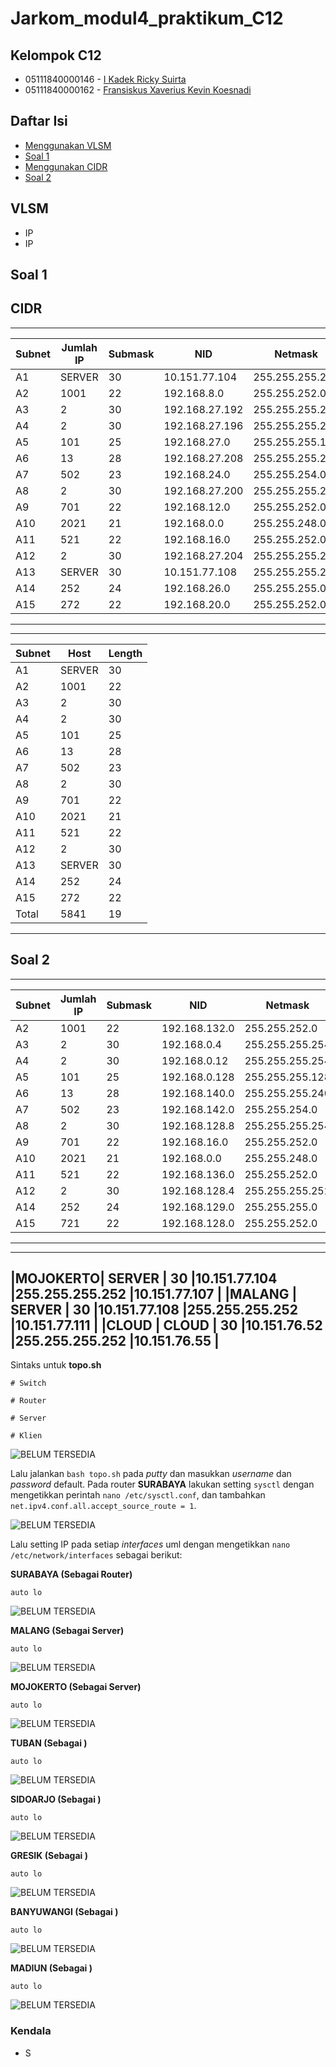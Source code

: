# Jarkom_modul4_praktikum_C12

## Kelompok C12
* 05111840000146 - [I Kadek Ricky Suirta](https://github.com/riclown)
* 05111840000162 - [Fransiskus Xaverius Kevin Koesnadi](https://github.com/fxkevink)

## Daftar Isi
* [Menggunakan VLSM](#vlsm)
* [Soal 1](#soal-1)
* [Menggunakan CIDR](#cidr)
* [Soal 2](#soal-2)


## VLSM

* IP
* IP

## Soal 1

## CIDR
 ________ ___________ _________ ______________ ________________ ______________ 
| Subnet | Jumlah IP | Submask |      NID     |     Netmask    | Broadcast ID |
|--------|-----------|---------|--------------|----------------|--------------|
| A1     | SERVER    | 30      |10.151.77.104 |255.255.255.252 |10.151.77.107 |
| A2     | 1001      | 22      |192.168.8.0   |255.255.252.0   |192.168.11.255|
| A3     | 2         | 30      |192.168.27.192|255.255.255.252 |192.168.27.195|
| A4     | 2         | 30      |192.168.27.196|255.255.255.252 |192.168.27.199|
| A5     | 101       | 25      |192.168.27.0  |255.255.255.128 |192.168.27.127|
| A6     | 13        | 28      |192.168.27.208|255.255.255.240 |192.168.27.236|
| A7     | 502       | 23      |192.168.24.0  |255.255.254.0   |192.168.27.255|
| A8     | 2         | 30      |192.168.27.200|255.255.255.252 |192.168.27.203|
| A9     | 701       | 22      |192.168.12.0  |255.255.252.0   |192.168.15.255|
| A10    | 2021      | 21      |192.168.0.0   |255.255.248.0   |192.168.7.255 |
| A11    | 521       | 22      |192.168.16.0  |255.255.252.0   |192.168.19.255|
| A12    | 2         | 30      |192.168.27.204|255.255.255.252 |192.168.27.207|
| A13    | SERVER    | 30      |10.151.77.108 |255.255.255.252 |10.151.77.111 |
| A14    | 252       | 24      |192.168.26.0  |255.255.255.0   |192.168.26.255|
| A15    | 272       | 22      |192.168.20.0  |255.255.252.0   |192.168.23.255|
-------------------------------------------------------------------------------

 ________ ___________ _________ 
| Subnet |    Host   | Length  |
|--------|-----------|---------|
| A1     | SERVER    | 30      |
| A2     | 1001      | 22      |
| A3     | 2         | 30      |
| A4     | 2         | 30      |
| A5     | 101       | 25      |
| A6     | 13        | 28      |
| A7     | 502       | 23      |
| A8     | 2         | 30      |
| A9     | 701       | 22      |
| A10    | 2021      | 21      |
| A11    | 521       | 22      |
| A12    | 2         | 30      |
| A13    | SERVER    | 30      |
| A14    | 252       | 24      |
| A15    | 272       | 22      | 
|Total   | 5841      | 19      |
--------------------------------

## Soal 2

 ________ ___________ _________ ______________ ________________ _______________
| Subnet | Jumlah IP | Submask |      NID     |     Netmask    | Broadcast ID  |
|--------|-----------|---------|--------------|----------------|---------------|
| A2     | 1001      | 22      |192.168.132.0 |255.255.252.0   |192.168.135.255|
| A3     | 2         | 30      |192.168.0.4   |255.255.255.254 |192.168.0.7    |
| A4     | 2         | 30      |192.168.0.12  |255.255.255.254 |192.168.0.15   |
| A5     | 101       | 25      |192.168.0.128 |255.255.255.128 |192.168.0.255  |
| A6     | 13        | 28      |192.168.140.0 |255.255.255.240 |192.168.140.31 |
| A7     | 502       | 23      |192.168.142.0 |255.255.254.0   |192.168.143.255|
| A8     | 2         | 30      |192.168.128.8 |255.255.255.254 |192.168.128.11 |
| A9     | 701       | 22      |192.168.16.0  |255.255.252.0   |192.168.19.255 |
| A10    | 2021      | 21      |192.168.0.0   |255.255.248.0   |192.168.7.255  |
| A11    | 521       | 22      |192.168.136.0 |255.255.252.0   |192.168.136.3  |
| A12    | 2         | 30      |192.168.128.4 |255.255.255.252 |192.168.128.7  |
| A14    | 252       | 24      |192.168.129.0 |255.255.255.0   |192.168.129.255|
| A15    | 721       | 22      |192.168.128.0 |255.255.252.0   |192.168.131.255|
--------------------------------------------------------------------------------

 _________ __________ _________ ______________ ________________ _______________
|MOJOKERTO| SERVER   | 30      |10.151.77.104 |255.255.255.252 |10.151.77.107  |
|MALANG   | SERVER   | 30      |10.151.77.108 |255.255.255.252 |10.151.77.111  |
|CLOUD    | CLOUD    | 30      |10.151.76.52  |255.255.255.252 |10.151.76.55   |
--------------------------------------------------------------------------------
Sintaks untuk **topo.sh**

```
# Switch

# Router

# Server

# Klien
```
![BELUM TERSEDIA](https://github.com/riclown/Jarkom_modul4_praktikum_C12/blob/main/img/100.0.jpg)

Lalu  jalankan `bash topo.sh` pada *putty* dan masukkan *username* dan *password* default. Pada router **SURABAYA** lakukan setting `sysctl` dengan mengetikkan perintah `nano /etc/sysctl.conf`, dan tambahkan `net.ipv4.conf.all.accept_source_route = 1`.

![BELUM TERSEDIA](https://github.com/riclown/Jarkom_modul4_praktikum_C12/blob/main/img/100.0.jpg)

Lalu setting IP pada setiap *interfaces* uml dengan mengetikkan `nano /etc/network/interfaces` sebagai berikut:

**SURABAYA (Sebagai Router)**

```
auto lo
```

![BELUM TERSEDIA](https://github.com/riclown/Jarkom_modul4_praktikum_C12/blob/main/img/100.0.jpg)

**MALANG (Sebagai Server)**

```
auto lo

```

![BELUM TERSEDIA](https://github.com/riclown/Jarkom_modul4_praktikum_C12/blob/main/img/100.0.jpg)

**MOJOKERTO (Sebagai Server)**

```
auto lo
```

![BELUM TERSEDIA](https://github.com/riclown/Jarkom_modul4_praktikum_C12/blob/main/img/100.0.jpg)

**TUBAN (Sebagai )**

```
auto lo
```

![BELUM TERSEDIA](https://github.com/riclown/Jarkom_modul4_praktikum_C12/blob/main/img/100.0.jpg)

**SIDOARJO (Sebagai )**

```
auto lo
```

![BELUM TERSEDIA](https://github.com/riclown/Jarkom_modul4_praktikum_C12/blob/main/img/100.0.jpg)

**GRESIK (Sebagai )**

```
auto lo
```

![BELUM TERSEDIA](https://github.com/riclown/Jarkom_modul4_praktikum_C12/blob/main/img/100.0.jpg)

**BANYUWANGI (Sebagai )**

```
auto lo
```

![BELUM TERSEDIA](https://github.com/riclown/Jarkom_modul4_praktikum_C12/blob/main/img/100.0.jpg)

**MADIUN (Sebagai )**

```
auto lo
```

![BELUM TERSEDIA](https://github.com/riclown/Jarkom_modul4_praktikum_C12/blob/main/img/100.0.jpg)


### Kendala
* S
